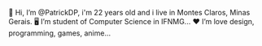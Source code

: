 👋 Hi, I’m @PatrickDP, i'm 22 years old and i live in Montes Claros, Minas Gerais.
🖥️ I’m student of Computer Science in IFNMG...
❤️ I’m love design, programming, games, anime...

<!---
pduartp/pduartp is a ✨ special ✨ repository because its `README.md` (this file) appears on your GitHub profile.
You can click the Preview link to take a look at your changes.
--->
